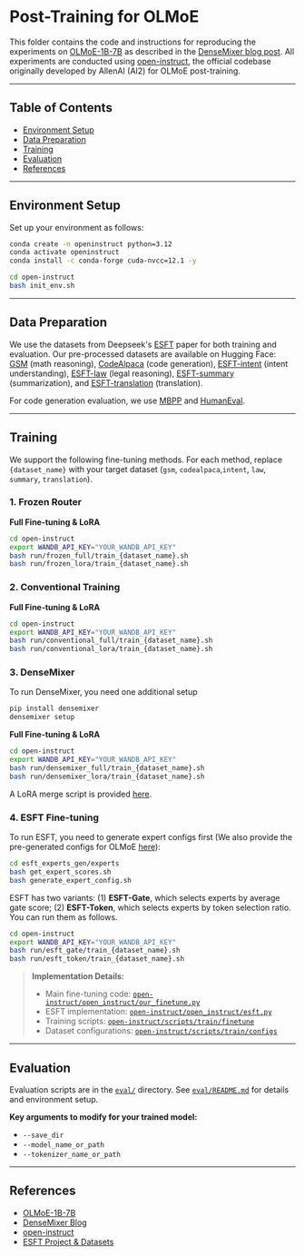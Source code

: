# Post-Training for OLMoE

This folder contains the code and instructions for reproducing the experiments on [OLMoE-1B-7B](https://huggingface.co/allenai/OLMoE-1B-7B-0125) as described in the [DenseMixer blog post](https://fengyao.notion.site/moe-posttraining). All experiments are conducted using [open-instruct](https://github.com/allenai/open-instruct), the official codebase originally developed by AllenAI (AI2) for OLMoE post-training.

---

## Table of Contents

- [Environment Setup](#environment-setup)
- [Data Preparation](#data-preparation)
- [Training](#training)
- [Evaluation](#evaluation)
- [References](#references)

---

## Environment Setup

Set up your environment as follows:

```bash
conda create -n openinstruct python=3.12
conda activate openinstruct
conda install -c conda-forge cuda-nvcc=12.1 -y

cd open-instruct
bash init_env.sh
```

---

## Data Preparation

We use the datasets from Deepseek's [ESFT](https://github.com/deepseek-ai/ESFT) paper for both training and evaluation. Our pre-processed datasets are available on Hugging Face: [GSM](https://huggingface.co/datasets/RoxanneWsyw/gsm) (math reasoning), [CodeAlpaca](https://huggingface.co/datasets/RoxanneWsyw/CodeAlpaca) (code generation), [ESFT-intent](https://huggingface.co/datasets/RoxanneWsyw/ESFT-intent) (intent understanding), [ESFT-law](https://huggingface.co/datasets/RoxanneWsyw/ESFT-law) (legal reasoning), [ESFT-summary](https://huggingface.co/datasets/RoxanneWsyw/ESFT-summary) (summarization), and [ESFT-translation](https://huggingface.co/datasets/RoxanneWsyw/ESFT-translation) (translation).

For code generation evaluation, we use [MBPP](https://huggingface.co/datasets/google-research-datasets/mbpp) and [HumanEval](https://huggingface.co/datasets/openai/openai_humaneval).

---

## Training

We support the following fine-tuning methods. For each method, replace `{dataset_name}` with your target dataset (`gsm`, `codealpaca`,`intent`, `law`, `summary`, `translation`).

### 1. Frozen Router

**Full Fine-tuning & LoRA**
```bash
cd open-instruct
export WANDB_API_KEY="YOUR_WANDB_API_KEY"
bash run/frozen_full/train_{dataset_name}.sh
bash run/frozen_lora/train_{dataset_name}.sh
```

### 2. Conventional Training

**Full Fine-tuning & LoRA**
```bash
cd open-instruct
export WANDB_API_KEY="YOUR_WANDB_API_KEY"
bash run/conventional_full/train_{dataset_name}.sh
bash run/conventional_lora/train_{dataset_name}.sh
```

### 3. DenseMixer
To run DenseMixer, you need one additional setup
```bash
pip install densemixer
densemixer setup
```

**Full Fine-tuning & LoRA**
```bash
cd open-instruct
export WANDB_API_KEY="YOUR_WANDB_API_KEY"
bash run/densemixer_full/train_{dataset_name}.sh
bash run/densemixer_lora/train_{dataset_name}.sh
```

A LoRA merge script is provided [here](open-instruct/scripts/train/finetune/merge_lora.sh).

### 4. ESFT Fine-tuning

To run ESFT, you need to generate expert configs first (We also provide the pre-generated configs for OLMoE [here](open-instruct/scripts/train/olmoe_expert_cfgs)):
```bash
cd esft_experts_gen/experts
bash get_expert_scores.sh
bash generate_expert_config.sh
```

ESFT has two variants: (1) **ESFT-Gate**, which selects experts by average gate score; (2) **ESFT-Token**, which selects experts by token selection ratio. You can run them as follows.

```bash
cd open-instruct
export WANDB_API_KEY="YOUR_WANDB_API_KEY"
bash run/esft_gate/train_{dataset_name}.sh
bash run/esft_token/train_{dataset_name}.sh
```

> **Implementation Details:**  
> - Main fine-tuning code: [`open-instruct/open_instruct/our_finetune.py`](open-instruct/open_instruct/our_finetune.py)  
> - ESFT implementation: [`open-instruct/open_instruct/esft.py`](open-instruct/open_instruct/esft.py)  
> - Training scripts: [`open-instruct/scripts/train/finetune`](open-instruct/scripts/train/finetune)  
> - Dataset configurations: [`open-instruct/scripts/train/configs`](open-instruct/scripts/train/configs)

---

## Evaluation

Evaluation scripts are in the [`eval/`](eval/) directory.
See [`eval/README.md`](eval/README.md) for details and environment setup.

**Key arguments to modify for your trained model:**
- `--save_dir`
- `--model_name_or_path`
- `--tokenizer_name_or_path`

---

## References

- [OLMoE-1B-7B](https://huggingface.co/allenai/OLMoE-1B-7B-0125)
- [DenseMixer Blog](https://fengyao.notion.site/moe-posttraining)
- [open-instruct](https://github.com/allenai/open-instruct)
- [ESFT Project & Datasets](https://github.com/deepseek-ai/ESFT)